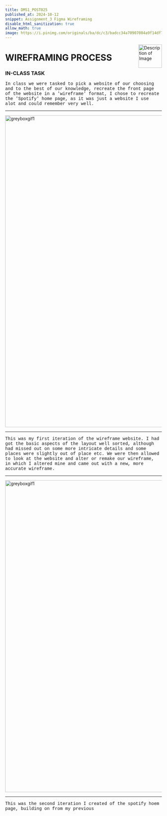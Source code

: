 ```yaml
---
title: DMS1_POST025
published_at: 2024-10-12
snippet: Assignment_3 Figma Wireframing
disable_html_sanitization: true
allow_math: true
image: https://i.pinimg.com/originals/ba/dc/c3/badcc34a70907084a9f14df784ade1ce.jpg
---
```


<img src="https://i.pinimg.com/736x/c7/72/8b/c7728bf45812cf9a739702e8b381b45c.jpg" alt="Description of Image" style="float:right; margin-left:20px; width:75px; height:auto;">

# **WIREFRAMING PROCESS**

### **IN-CLASS TASK**

<style>
  .custom-font {
    font-family: 'Courier New', Courier, monospace;
  }
</style>

<p class="custom-font">
In class we were tasked to pick a website of our choosing and to the best of our knowledge, recreate the front page of the website in a 'wireframe' format, I chose to recreate the 'Spotify' home page, as it was just a website I use alot and could remember very well.

---

<img src="figma/firstspotify.png" alt="greyboxgif1" width="1000" height="1000">

---

<style>
  .custom-font {
    font-family: 'Courier New', Courier, monospace;
  }
</style>

<p class="custom-font">
This was my first iteration of the wireframe website. I had got the basic aspects of the layout well sorted, although had missed out on some more intricate details and some places were slightly out of place etc. We were then allowed to look at the website and alter or remake our wireframe, in which I altered mine and came out with a new, more accurate wireframe.

---

<img src="figma/newspotify.png" alt="greyboxgif1" width="1000" height="1000">

---

<style>
  .custom-font {
    font-family: 'Courier New', Courier, monospace;
  }
</style>

<p class="custom-font">
This was the second iteration I created of the spotify hoem page, building on from my previous